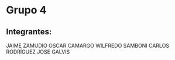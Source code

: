 # Grupo 4
## Integrantes:

JAIME ZAMUDIO
OSCAR CAMARGO
WILFREDO SAMBONI
CARLOS RODRÍGUEZ
JOSE GALVIS

